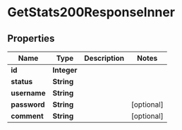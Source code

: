 

# GetStats200ResponseInner


## Properties

| Name | Type | Description | Notes |
|------------ | ------------- | ------------- | -------------|
|**id** | **Integer** |  |  |
|**status** | **String** |  |  |
|**username** | **String** |  |  |
|**password** | **String** |  |  [optional] |
|**comment** | **String** |  |  [optional] |



